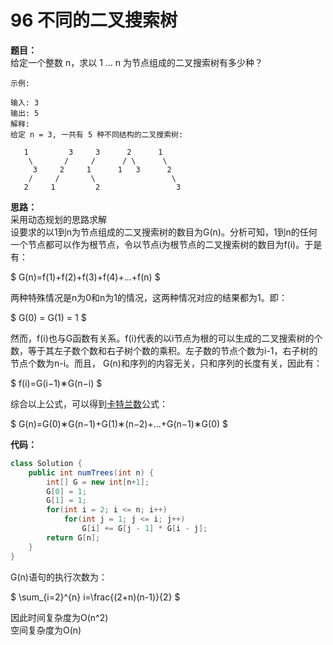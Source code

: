 # 96 不同的二叉搜索树

**题目：**  
给定一个整数 n，求以 1 ... n 为节点组成的二叉搜索树有多少种？

    示例:
    
    输入: 3
    输出: 5
    解释:
    给定 n = 3, 一共有 5 种不同结构的二叉搜索树:
    
       1         3     3      2      1
        \       /     /      / \      \
         3     2     1      1   3      2
        /     /       \                 \
       2     1         2                 3

**思路：**  
采用动态规划的思路求解  
设要求的以1到n为节点组成的二叉搜索树的数目为G(n)。分析可知，1到n的任何一个节点都可以作为根节点，令以节点i为根节点的二叉搜索树的数目为f(i)。于是有：

$
G(n)=f(1)+f(2)+f(3)+f(4)+...+f(n)
$

两种特殊情况是n为0和n为1的情况，这两种情况对应的结果都为1。即：

$
G(0) = G(1) = 1
$

然而，f(i)也与G函数有关系。f(i)代表的以i节点为根的可以生成的二叉搜索树的个数，等于其左子数个数和右子树个数的乘积。左子数的节点个数为i-1，右子树的节点个数为n-i。而且， G(n)和序列的内容无关，只和序列的长度有关，因此有：

$
f(i)=G(i−1)∗G(n−i)
$

综合以上公式，可以得到[卡特兰数](https://baike.baidu.com/item/catalan/7605685?fr=aladdin)公式：

$
G(n)=G(0)∗G(n−1)+G(1)∗(n−2)+...+G(n−1)∗G(0)
$

**代码：**  
```java
class Solution {
    public int numTrees(int n) {
        int[] G = new int[n+1];
        G[0] = 1;
        G[1] = 1;
        for(int i = 2; i <= n; i++)
            for(int j = 1; j <= i; j++)
                G[i] += G[j - 1] * G[i - j];
        return G[n];
    }
}
```


G(n)语句的执行次数为： 

$
\sum_{i=2}^{n} i=\frac{(2+n)(n-1)}{2}
$  

因此时间复杂度为O(n^2)  
空间复杂度为O(n)
